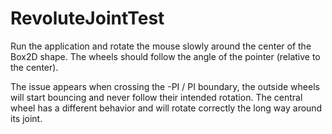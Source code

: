 # RevoluteJointTest

Run the application and rotate the mouse slowly around the center of the Box2D shape. The wheels should follow the angle of the pointer (relative to the center).

The issue appears when crossing the -PI / PI boundary, the outside wheels will start bouncing and never follow their intended rotation. The central wheel has a different behavior and will rotate correctly the long way around its joint.
